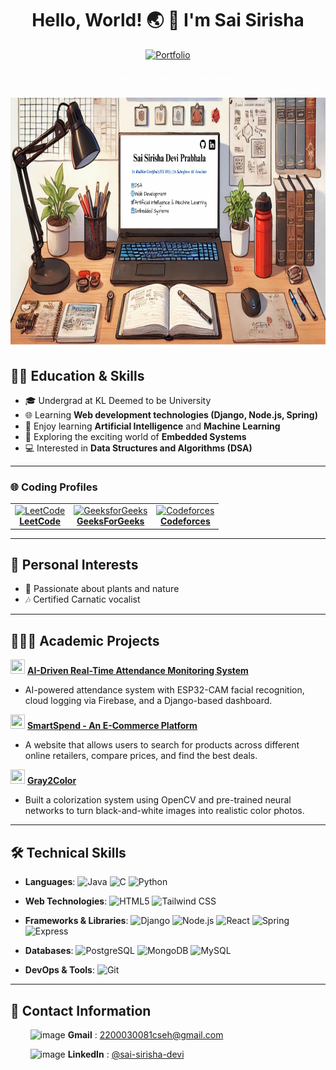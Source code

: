 <div align=center>
 <h1>Hello, World! 🌏 👋 I'm Sai Sirisha</h1>
</div>
<p align="center">
  <a href="https://saisirishain.vercel.app/" target="_blank">
    <img src="https://img.shields.io/badge/Portfolio-Visit-2ECC71?style=for-the-badge&logo=react" alt="Portfolio" />
  </a>
</p>
<div align=center>
  <p style="font-size: 1.2rem; font-family: 'Poppins', sans-serif; color: #ffffff;">
    🐾✨Code. Create. Transform.🐾✨
  </p>
</div>

<p align="center">
  <a href="URL_REDIRECT" target="_blank">
    <img src="https://github.com/saisirisha5/saisirisha5/blob/main/Sai%20Sirisha%20Devi%20Prabhala.jpg" width="800" height="400" />
  </a>
</p>

## 👩‍🎓 Education & Skills

- 🎓 Undergrad at KL Deemed to be University  
- 🌐 Learning **Web development technologies (Django, Node.js, Spring)**  
- 🚀 Enjoy learning **Artificial Intelligence** and **Machine Learning**
- 🤖 Exploring the exciting world of **Embedded Systems**
- 💻 Interested in **Data Structures and Algorithms (DSA)**
  
---

### 🌐 Coding Profiles

<table>
  <tr>
   <td align="center">
      <a href="https://leetcode.com/u/saisirisha5/" target="_blank">
        <img src="https://upload.wikimedia.org/wikipedia/commons/1/19/LeetCode_logo_black.png" alt="LeetCode" width="40" height="40"/>
        <br/><strong>LeetCode</strong>
      </a>
    </td>
    <td align="center">
      <a href="https://www.geeksforgeeks.org/user/saisirisha5/" target="_blank">
      <img src="https://cdn.simpleicons.org/geeksforgeeks/2F8D46" alt="GeeksforGeeks" width="40" height="40" />
        <br/><strong>GeeksForGeeks</strong>
      </a>
    </td>
    <td align="center">
      <a href="https://codeforces.com/profile/klu_2200030081" target="_blank">
        <img src="https://raw.githubusercontent.com/rahuldkjain/github-profile-readme-generator/master/src/images/icons/Social/codeforces.svg" alt="Codeforces" width="40" height="40"/>
        <br/><strong>Codeforces</strong>
      </a>
    </td>
  </tr>
</table>

---

## 🌱 Personal Interests

- 🌿 Passionate about plants and nature  
- 🎶 Certified Carnatic vocalist  

---

## 👩🏻‍💻 Academic Projects

 <img src="https://github.com/user-attachments/assets/b6ac7c71-bb8e-4163-a397-94d7133c31d9" width="23" height="23" /> [**AI-Driven Real-Time Attendance Monitoring System**](https://github.com/saisirisha5/Real-Time-Attendance-Monitoring-System.git)
  - AI-powered attendance system with ESP32-CAM facial recognition, cloud logging via Firebase, and a Django-based dashboard.

 <img src="https://github.com/user-attachments/assets/b7a7b054-5c50-4ca0-b360-ddae0a6946d3" width="23" height="23" /> [**SmartSpend - An E-Commerce Platform**](https://github.com/saisirisha5/SmartSpend.git) 
 -  A website that allows users to search for products across different online retailers, compare prices, and find the best deals.

 <img src="https://github.com/user-attachments/assets/fc0676fd-8aa5-4b54-b547-fb3345e8de07" width="23" height="23" /> [**Gray2Color**](https://github.com/saisirisha5/Gray2Color.git) 
  - Built a colorization system using OpenCV and pre-trained neural networks to turn black-and-white images into realistic color photos.

---
## 🛠️ Technical Skills

- **Languages**:  ![Java](https://img.shields.io/badge/Java-%23ED8B00.svg?style=flat-square&logo=java&logoColor=white) ![C](https://img.shields.io/badge/C-%2300599C.svg?style=flat-square&logo=&logoColor=white) ![Python](https://img.shields.io/badge/Python-%2314354C.svg?style=flat-square&logo=python&logoColor=white)

- **Web Technologies**:  ![HTML5](https://img.shields.io/badge/HTML5-E34F26?style=flat-square&logo=html5&logoColor=white) ![Tailwind CSS](https://img.shields.io/badge/Tailwind_CSS-38B2AC?style=flat-square&logo=tailwind-css&logoColor=white)

- **Frameworks & Libraries**:  ![Django](https://img.shields.io/badge/Django-092E20?style=flat-square&logo=django&logoColor=white) ![Node.js](https://img.shields.io/badge/Node.js-339933?style=flat-square&logo=nodedotjs&logoColor=white) ![React](https://img.shields.io/badge/React-20232A?style=flat-square&logo=react&logoColor=61DAFB) ![Spring](https://img.shields.io/badge/Spring-6DB33F?style=flat-square&logo=spring&logoColor=white) ![Express](https://img.shields.io/badge/Express.js-404D59?style=flat-square)

- **Databases**:  ![PostgreSQL](https://img.shields.io/badge/PostgreSQL-316192?style=flat-square&logo=postgresql&logoColor=white) ![MongoDB](https://img.shields.io/badge/MongoDB-4EA94B?style=flat-square&logo=mongodb&logoColor=white) ![MySQL](https://img.shields.io/badge/MySQL-00758F?style=flat-square&logo=mysql&logoColor=white)

- **DevOps & Tools**:  ![Git](https://img.shields.io/badge/Git-F05032?style=flat-square&logo=git&logoColor=white)

---

## 📧 Contact Information
&nbsp;&nbsp;&nbsp;&nbsp;&nbsp;&nbsp;&nbsp;&nbsp;<img src="https://github.com/user-attachments/assets/caa53968-a700-459b-bafc-615e4ce5f602" alt="image" width="15" height="15"> **Gmail** : 2200030081cseh@gmail.com </br>

&nbsp;&nbsp;&nbsp;&nbsp;&nbsp;&nbsp;&nbsp;&nbsp;<img src="https://github.com/user-attachments/assets/59b8aa5d-7867-48ad-ab3c-276b06854450" alt="image" width="17" height="17"> **LinkedIn** : [@sai-sirisha-devi](https://www.linkedin.com/in/sai-sirisha-devi/)</br>


